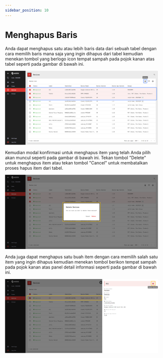 ```yaml
---
sidebar_position: 10
---
```


# Menghapus Baris

Anda dapat menghapus satu atau lebih baris data dari sebuah tabel dengan cara memilih baris mana saja yang ingin dihapus dari tabel kemudian menekan tombol yang berlogo icon tempat sampah pada pojok kanan atas tabel seperti pada gambar di bawah ini.

![](/img/screenshots/website-application-usage/table-component/deleting-rows/deleting-rows-1.png)

Kemudian modal konfirmasi untuk menghapus item yang telah Anda pilih akan muncul seperti pada gambar di bawah ini. Tekan tombol "Delete" untuk menghapus item atau tekan tombol "Cancel" untuk membatalkan proses hapus item dari tabel.

![](/img/screenshots/website-application-usage/table-component/deleting-rows/deleting-rows-2.png)

Anda juga dapat menghapus satu buah item dengan cara memilih salah satu item yang ingin dihapus kemudian menekan tombol berikon tempat sampah pada pojok kanan atas panel detail informasi seperti pada gambar di bawah ini.

![](/img/screenshots/website-application-usage/table-component/deleting-rows/deleting-rows-3.png)